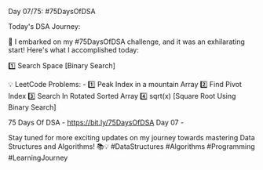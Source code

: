 Day 07/75: #75DaysOfDSA

Today's DSA Journey:

🚀 I embarked on my #75DaysOfDSA challenge, and it was an exhilarating start! Here's what I accomplished today:

1️⃣ Search Space [Binary Search]

💡 LeetCode Problems: -
		1️⃣ Peak Index in a mountain Array
		2️⃣ Find Pivot Index
		3️⃣ Search In Rotated Sorted Array
		4️⃣️ sqrt(x) [Square Root Using Binary Search]

75 Days Of DSA - https://bit.ly/75DaysOfDSA
Day 07 - 

Stay tuned for more exciting updates on my journey towards mastering Data Structures and Algorithms! 📚💡 #DataStructures #Algorithms #Programming #LearningJourney